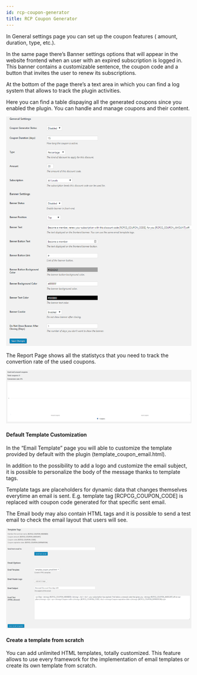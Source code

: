 ```yaml
---
id: rcp-coupon-generator
title: RCP Coupon Generator
---
```


In General settings page you can set up the coupon features ( amount, duration, type, etc.).

In the same page there’s Banner settings options that will appear in the website frontend when an user with an expired subscription is logged in. This banner contains a customizable sentence,  the coupon code and a button that invites the user to renew its subscriptions.

At the bottom of the page there’s a text area in which you can find a log system that allows to track the plugin activities. 

Here you can find a table dispaying all the generated coupons since you enabled the plugin.  You can handle and manage coupons and their content. 

![](assets/coupon-rcp.png)

The Report Page shows  all the statistycs that you need to track the convertion rate of the used coupons.

![](assets/coupon-rcp-2.png)

#### Default Template Customization
In the “Email Template” page you will able to customize the template provided by default with the plugin (template_coupon_email.html).

In addition to the possibility to add a logo and customize the email subject, it is possible to personalize the body of the message thanks to template tags.

Template tags are placeholders for dynamic data that changes themselves everytime an email is sent. E.g. template tag [RCPCG_COUPON_CODE] is replaced with coupon code generated for that specific sent email.

The Email body may also contain HTML tags and it is possible to send a test email to check the email layout that users will see.

![](assets/coupon-rcp-3.png)

#### Create a template from scratch
You can add unlimited HTML templates, totally customized. This feature allows to use every framework for the implementation of email templates or create its own template from scratch.

